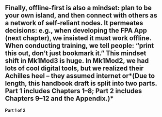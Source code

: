 Finally, offline-first is also a mindset: **plan to be your own island**, and then connect with others as a network of self-reliant nodes. It permeates decisions: e.g., when developing the FPA App (next chapter), we insisted it must work offline. When conducting training, we tell people: “print this out, don’t just bookmark it.” This mindset shift in Mk1Mod3 is huge. In Mk1Mod2, we had lots of cool digital tools, but we realized their Achilles heel – they assumed internet or*(Due to length, this handbook draft is split into two parts. **Part 1** includes Chapters 1–8; **Part 2** includes Chapters 9–12 and the Appendix.)*  
---  
**Part 1 of 2**